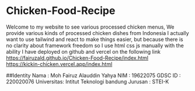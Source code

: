 # Chicken-Food-Recipe
Welcome to my website to see various processed chicken menus, We provide various kinds of processed chicken dishes from Indonesia
I actually want to use tailwind and react to make things easier, but because there is no clarity about framework freedom so I use html css js manually with the ability
I have deployed on github and vercel on the following link<br/>
https://fairuzald.github.io/Chicken-Food-Recipe/index.html
<br/>
https://kickin-chicken.vercel.app/index.html

##Identity
Nama : Moh Fairuz Alauddin Yahya
NIM : 19622075
GDSC ID : 220020076
Universitas: Intitut Teknologi bandung
Jurusan : STEI-K

